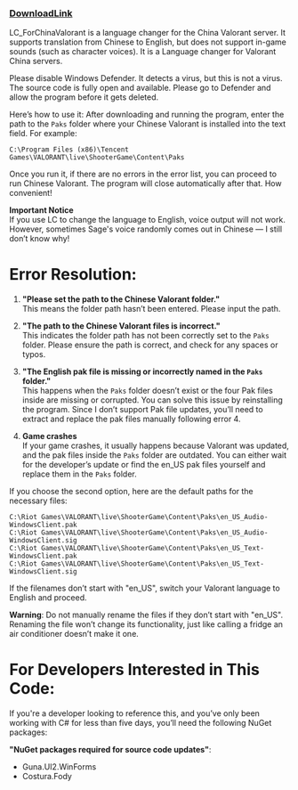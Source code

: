 
### [DownloadLink](https://github.com/likegravity/LC_ForChinaValorant/releases/download/C%23/Language.changer.zip)


LC_ForChinaValorant is a language changer for the China Valorant server. 
It supports translation from Chinese to English, but does not support in-game sounds (such as character voices).
It is a Language changer for Valorant China servers.

Please disable Windows Defender. It detects a virus, but this is not a virus. The source code is fully open and available. Please go to Defender and allow the program before it gets deleted.

Here’s how to use it:
After downloading and running the program, enter the path to the `Paks` folder where your Chinese Valorant is installed into the text field. For example: 
```plaintext
C:\Program Files (x86)\Tencent Games\VALORANT\live\ShooterGame\Content\Paks
```

Once you run it, if there are no errors in the error list, you can proceed to run Chinese Valorant. The program will close automatically after that. How convenient!

**Important Notice**  
If you use LC to change the language to English, voice output will not work.
However, sometimes Sage's voice randomly comes out in Chinese — I still don’t know why!

# Error Resolution:

1. **"Please set the path to the Chinese Valorant folder."**  
   This means the folder path hasn’t been entered. 
   Please input the path.

2. **"The path to the Chinese Valorant files is incorrect."**  
   This indicates the folder path has not been correctly set to the `Paks` folder. 
   Please ensure the path is correct, and check for any spaces or typos.

3. **"The English pak file is missing or incorrectly named in the `Paks` folder."**  
   This happens when the `Paks` folder doesn’t exist or the four Pak files inside are missing or corrupted. 
   You can solve this issue by reinstalling the program. 
   Since I don’t support Pak file updates, you’ll need to extract and replace the pak files manually following error 4.

4. **Game crashes**  
   If your game crashes, it usually happens because Valorant was updated, and the pak files inside the `Paks` folder are outdated. 
   You can either wait for the developer’s update or find the en_US pak files yourself and replace them in the `Paks` folder.

If you choose the second option, here are the default paths for the necessary files:

```plaintext
C:\Riot Games\VALORANT\live\ShooterGame\Content\Paks\en_US_Audio-WindowsClient.pak
C:\Riot Games\VALORANT\live\ShooterGame\Content\Paks\en_US_Audio-WindowsClient.sig
C:\Riot Games\VALORANT\live\ShooterGame\Content\Paks\en_US_Text-WindowsClient.pak
C:\Riot Games\VALORANT\live\ShooterGame\Content\Paks\en_US_Text-WindowsClient.sig
```

If the filenames don’t start with "en_US", switch your Valorant language to English and proceed.

**Warning**: Do not manually rename the files if they don’t start with "en_US". 
Renaming the file won’t change its functionality, just like calling a fridge an air conditioner doesn’t make it one.

# For Developers Interested in This Code:  
If you're a developer looking to reference this, and you’ve only been working with C# for less than five days, you’ll need the following NuGet packages:

**"NuGet packages required for source code updates"**:
- Guna.UI2.WinForms
- Costura.Fody

